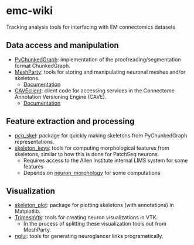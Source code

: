 # emc-wiki
Tracking analysis tools for interfacing with EM connectomics datasets

## Data access and manipulation
- [PyChunkedGraph](https://github.com/seung-lab/PyChunkedGraph): implementation of the proofreading/segmentation format ChunkedGraph.
- [MeshParty](https://github.com/sdorkenw/MeshParty): tools for storing and manipulating neuronal meshes and/or skeletons.
   - [Documentation](https://meshparty.readthedocs.io/en/latest/)
- [CAVEclient](https://github.com/seung-lab/CAVEclient): client code for accessing services in the Connectome Annotation Versioning Engine (CAVE).
   - [Documentation](https://caveclient.readthedocs.io/en/latest/?badge=latest#) 

## Feature extraction and processing
- [pcg_skel](https://github.com/AllenInstitute/pcg_skel): package for quickly making skeletons from PyChunkedGraph representations.
- [skeleton_keys](https://github.com/AllenInstitute/skeleton_keys): tools for computing morphological features from skeletons, similar to how this is done for PatchSeq neurons.
   - Requires access to the Allen Institute internal LIMS system for some features
   - Depends on [neuron_morphology](https://github.com/alleninstitute/neuron_morphology/tree/dev) for some computations

## Visualization
- [skeleton_plot](https://github.com/AllenInstitute/skeleton_plot): package for plotting skeletons (with annotations) in Matplotlib.
- [TrimeshVtk](https://github.com/AllenInstitute/TrimeshVtk): tools for creating neuron visualizations in VTK.
   - In the process of splitting these visualization tools out from MeshParty.
- [nglui](https://github.com/seung-lab/NeuroglancerAnnotationUI): tools for generating neuroglancer links programatically.

